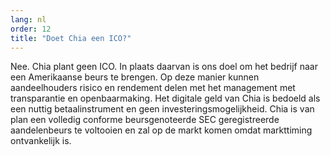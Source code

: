 ```yaml
---
lang: nl
order: 12
title: "Doet Chia een ICO?"
---
```


Nee. Chia plant geen ICO. In plaats daarvan is ons doel om het bedrijf naar een Amerikaanse beurs te brengen. Op deze manier kunnen aandeelhouders risico en rendement delen met het management met transparantie en openbaarmaking. Het digitale geld van Chia is bedoeld als een nuttig betaalinstrument en geen investeringsmogelijkheid. Chia is van plan een volledig conforme beursgenoteerde SEC geregistreerde aandelenbeurs te voltooien en zal op de markt komen omdat markttiming ontvankelijk is.
